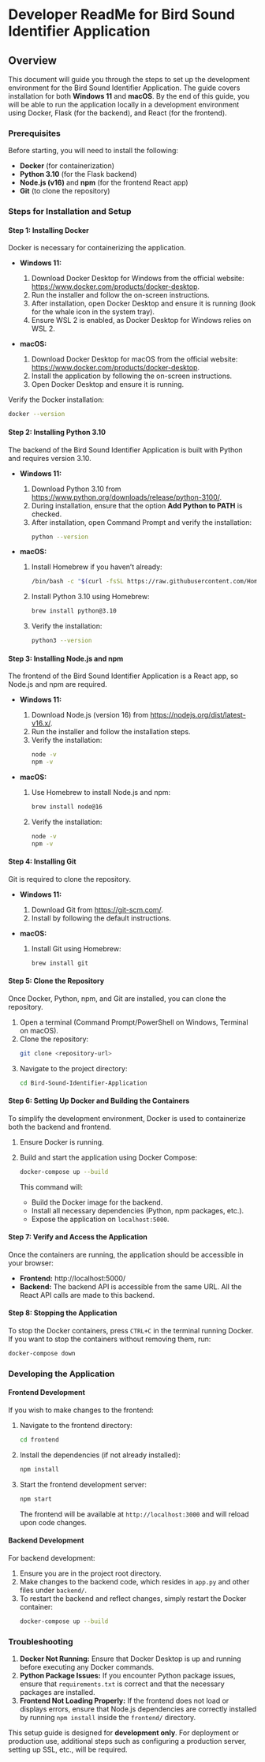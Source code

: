 # Developer ReadMe for Bird Sound Identifier Application

## Overview

This document will guide you through the steps to set up the development environment for the Bird Sound Identifier Application. The guide covers installation for both **Windows 11** and **macOS**. By the end of this guide, you will be able to run the application locally in a development environment using Docker, Flask (for the backend), and React (for the frontend).

### Prerequisites

Before starting, you will need to install the following:

- **Docker** (for containerization)
- **Python 3.10** (for the Flask backend)
- **Node.js (v16)** and **npm** (for the frontend React app)
- **Git** (to clone the repository)

### Steps for Installation and Setup

#### Step 1: Installing Docker

Docker is necessary for containerizing the application.

- **Windows 11:**
  1. Download Docker Desktop for Windows from the official website: https://www.docker.com/products/docker-desktop.
  2. Run the installer and follow the on-screen instructions.
  3. After installation, open Docker Desktop and ensure it is running (look for the whale icon in the system tray).
  4. Ensure WSL 2 is enabled, as Docker Desktop for Windows relies on WSL 2.
  
- **macOS:**
  1. Download Docker Desktop for macOS from the official website: https://www.docker.com/products/docker-desktop.
  2. Install the application by following the on-screen instructions.
  3. Open Docker Desktop and ensure it is running.

Verify the Docker installation:
```bash
docker --version
```

#### Step 2: Installing Python 3.10

The backend of the Bird Sound Identifier Application is built with Python and requires version 3.10.

- **Windows 11:**
  1. Download Python 3.10 from https://www.python.org/downloads/release/python-3100/.
  2. During installation, ensure that the option **Add Python to PATH** is checked.
  3. After installation, open Command Prompt and verify the installation:
     ```bash
     python --version
     ```

- **macOS:**
  1. Install Homebrew if you haven’t already:
     ```bash
     /bin/bash -c "$(curl -fsSL https://raw.githubusercontent.com/Homebrew/install/HEAD/install.sh)"
     ```
  2. Install Python 3.10 using Homebrew:
     ```bash
     brew install python@3.10
     ```
  3. Verify the installation:
     ```bash
     python3 --version
     ```

#### Step 3: Installing Node.js and npm

The frontend of the Bird Sound Identifier Application is a React app, so Node.js and npm are required.

- **Windows 11:**
  1. Download Node.js (version 16) from https://nodejs.org/dist/latest-v16.x/.
  2. Run the installer and follow the installation steps.
  3. Verify the installation:
     ```bash
     node -v
     npm -v
     ```

- **macOS:**
  1. Use Homebrew to install Node.js and npm:
     ```bash
     brew install node@16
     ```
  2. Verify the installation:
     ```bash
     node -v
     npm -v
     ```

#### Step 4: Installing Git

Git is required to clone the repository.

- **Windows 11:**
  1. Download Git from https://git-scm.com/.
  2. Install by following the default instructions.

- **macOS:**
  1. Install Git using Homebrew:
     ```bash
     brew install git
     ```

#### Step 5: Clone the Repository

Once Docker, Python, npm, and Git are installed, you can clone the repository.

1. Open a terminal (Command Prompt/PowerShell on Windows, Terminal on macOS).
2. Clone the repository:
   ```bash
   git clone <repository-url>
   ```
3. Navigate to the project directory:
   ```bash
   cd Bird-Sound-Identifier-Application
   ```

#### Step 6: Setting Up Docker and Building the Containers

To simplify the development environment, Docker is used to containerize both the backend and frontend.

1. Ensure Docker is running.
2. Build and start the application using Docker Compose:
   ```bash
   docker-compose up --build
   ```

   This command will:
   - Build the Docker image for the backend.
   - Install all necessary dependencies (Python, npm packages, etc.).
   - Expose the application on `localhost:5000`.

#### Step 7: Verify and Access the Application

Once the containers are running, the application should be accessible in your browser:

- **Frontend:** http://localhost:5000/
- **Backend:** The backend API is accessible from the same URL. All the React API calls are made to this backend.

#### Step 8: Stopping the Application

To stop the Docker containers, press `CTRL+C` in the terminal running Docker. If you want to stop the containers without removing them, run:
```bash
docker-compose down
```

### Developing the Application

#### Frontend Development

If you wish to make changes to the frontend:

1. Navigate to the frontend directory:
   ```bash
   cd frontend
   ```
2. Install the dependencies (if not already installed):
   ```bash
   npm install
   ```
3. Start the frontend development server:
   ```bash
   npm start
   ```
   The frontend will be available at `http://localhost:3000` and will reload upon code changes.

#### Backend Development

For backend development:

1. Ensure you are in the project root directory.
2. Make changes to the backend code, which resides in `app.py` and other files under `backend/`.
3. To restart the backend and reflect changes, simply restart the Docker container:
   ```bash
   docker-compose up --build
   ```

### Troubleshooting

1. **Docker Not Running:** Ensure that Docker Desktop is up and running before executing any Docker commands.
2. **Python Package Issues:** If you encounter Python package issues, ensure that `requirements.txt` is correct and that the necessary packages are installed.
3. **Frontend Not Loading Properly:** If the frontend does not load or displays errors, ensure that Node.js dependencies are correctly installed by running `npm install` inside the `frontend/` directory.


This setup guide is designed for **development only**. For deployment or production use, additional steps such as configuring a production server, setting up SSL, etc., will be required.